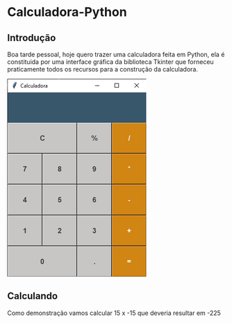 # Calculadora-Python

## Introdução
Boa tarde pessoal, hoje quero trazer uma calculadora feita em Python, ela é constituida por uma
interface gráfica da biblioteca Tkinter que forneceu praticamente todos os recursos para a construção 
da calculadora.

<div>
  <img src="https://github.com/EddieMC-Dev/Calculadora-Python/blob/main/calculadora_git.PNG?raw=true" >
</div>

## Calculando
Como demonstração vamos calcular 15 x -15 que deveria resultar em -225
<div>
  <img src="">
</div>


